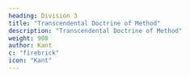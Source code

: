 ```yaml
---
heading: Division 3
title: "Transcendental Doctrine of Method"
description: "Transcendental Doctrine of Method"
weight: 900
author: Kant
c: "firebrick"
icon: "Kant"
---
```

